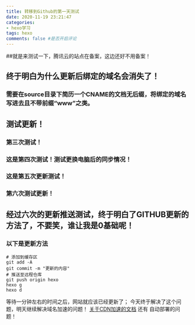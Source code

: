 ```yaml
---
title: 转移到Github的第一天测试
date: 2020-11-19 23:21:47
categories:
- hexo学习
tags: hexo
comments: false #是否开启评论
---
```

##就是来测试一下，腾讯云的站点在备案，这边还好不用备案！

## 终于明白为什么更新后绑定的域名会消失了！
### 需要在source目录下简历一个CNAME的文档无后缀，将绑定的域名写进去且不带前缀“www”之类。
## 测试更新！
### 第三次测试！
### 这是第四次测试！测试更换电脑后的同步情况！
### 这是第五次更新测试！
### 第六次测试更新！
## 经过六次的更新推送测试，终于明白了GITHUB更新的方法了，不要笑，谁让我是0基础呢！
### 以下是更新方法
```
# 添加到缓存区
git add -A
git commit -m "更新的内容"
# 推送至远程仓库
git push origin hexo
hexo g
hexo d
```
等待一分钟左右的时间之后，网站就应该已经更新了；
今天终于解决了这个问题，明天继续解决域名加速的问题！
[关于CDN加速的文档](https://www.yunyoujun.cn/note/use-cdn-speed-up-site/)
还有 自动部署的问题！